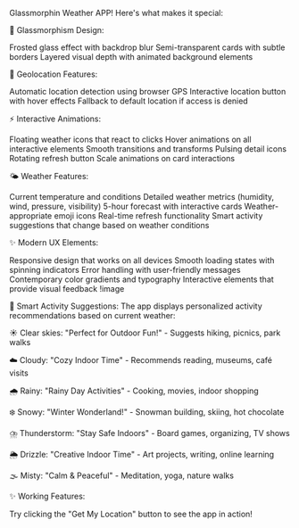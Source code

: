  Glassmorphin Weather APP! Here's what makes it special:

🎨 Glassmorphism Design:

Frosted glass effect with backdrop blur
Semi-transparent cards with subtle borders
Layered visual depth with animated background elements

📍 Geolocation Features:

Automatic location detection using browser GPS
Interactive location button with hover effects
Fallback to default location if access is denied

⚡ Interactive Animations:

Floating weather icons that react to clicks
Hover animations on all interactive elements
Smooth transitions and transforms
Pulsing detail icons
Rotating refresh button
Scale animations on card interactions

🌤️ Weather Features:

Current temperature and conditions
Detailed weather metrics (humidity, wind, pressure, visibility)
5-hour forecast with interactive cards
Weather-appropriate emoji icons
Real-time refresh functionality
Smart activity suggestions that change based on weather conditions

✨ Modern UX Elements:

Responsive design that works on all devices
Smooth loading states with spinning indicators
Error handling with user-friendly messages
Contemporary color gradients and typography
Interactive elements that provide visual feedback
!image[]()



🎯 Smart Activity Suggestions:
The app displays personalized activity recommendations based on current weather:

☀️ Clear skies: "Perfect for Outdoor Fun!" - Suggests hiking, picnics, park walks

☁️ Cloudy: "Cozy Indoor Time" - Recommends reading, museums, café visits

🌧️ Rainy: "Rainy Day Activities" - Cooking, movies, indoor shopping

❄️ Snowy: "Winter Wonderland!" - Snowman building, skiing, hot chocolate

⛈️ Thunderstorm: "Stay Safe Indoors" - Board games, organizing, TV shows

🌦️ Drizzle: "Creative Indoor Time" - Art projects, writing, online learning

🌫️ Misty: "Calm & Peaceful" - Meditation, yoga, nature walks



✨ Working Features:



Try clicking the "Get My Location" button to see the app in action!
